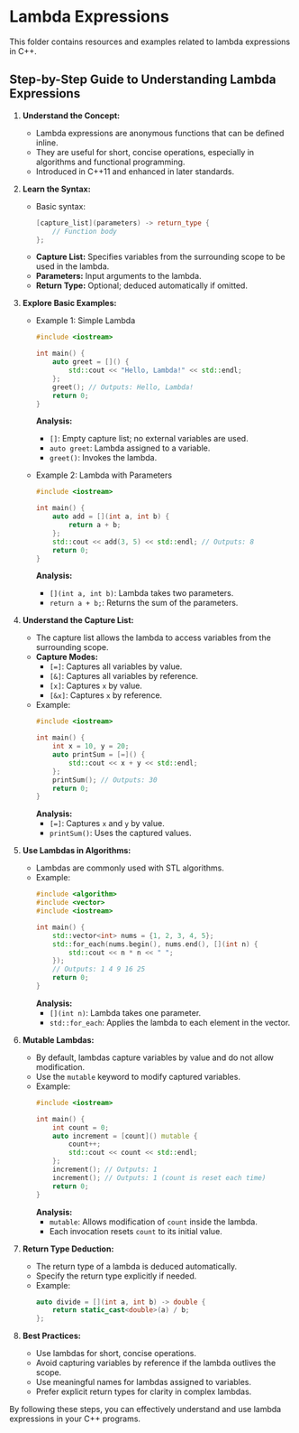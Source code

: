 # Lambda Expressions

This folder contains resources and examples related to lambda expressions in C++.

## Step-by-Step Guide to Understanding Lambda Expressions

1. **Understand the Concept:**
   - Lambda expressions are anonymous functions that can be defined inline.
   - They are useful for short, concise operations, especially in algorithms and functional programming.
   - Introduced in C++11 and enhanced in later standards.

2. **Learn the Syntax:**
   - Basic syntax:
     ```cpp
     [capture_list](parameters) -> return_type {
         // Function body
     };
     ```
   - **Capture List:** Specifies variables from the surrounding scope to be used in the lambda.
   - **Parameters:** Input arguments to the lambda.
   - **Return Type:** Optional; deduced automatically if omitted.

3. **Explore Basic Examples:**
   - Example 1: Simple Lambda
     ```cpp
     #include <iostream>

     int main() {
         auto greet = []() {
             std::cout << "Hello, Lambda!" << std::endl;
         };
         greet(); // Outputs: Hello, Lambda!
         return 0;
     }
     ```
     **Analysis:**
     - `[]`: Empty capture list; no external variables are used.
     - `auto greet`: Lambda assigned to a variable.
     - `greet()`: Invokes the lambda.

   - Example 2: Lambda with Parameters
     ```cpp
     #include <iostream>

     int main() {
         auto add = [](int a, int b) {
             return a + b;
         };
         std::cout << add(3, 5) << std::endl; // Outputs: 8
         return 0;
     }
     ```
     **Analysis:**
     - `[](int a, int b)`: Lambda takes two parameters.
     - `return a + b;`: Returns the sum of the parameters.

4. **Understand the Capture List:**
   - The capture list allows the lambda to access variables from the surrounding scope.
   - **Capture Modes:**
     - `[=]`: Captures all variables by value.
     - `[&]`: Captures all variables by reference.
     - `[x]`: Captures `x` by value.
     - `[&x]`: Captures `x` by reference.
   - Example:
     ```cpp
     #include <iostream>

     int main() {
         int x = 10, y = 20;
         auto printSum = [=]() {
             std::cout << x + y << std::endl;
         };
         printSum(); // Outputs: 30
         return 0;
     }
     ```
     **Analysis:**
     - `[=]`: Captures `x` and `y` by value.
     - `printSum()`: Uses the captured values.

5. **Use Lambdas in Algorithms:**
   - Lambdas are commonly used with STL algorithms.
   - Example:
     ```cpp
     #include <algorithm>
     #include <vector>
     #include <iostream>

     int main() {
         std::vector<int> nums = {1, 2, 3, 4, 5};
         std::for_each(nums.begin(), nums.end(), [](int n) {
             std::cout << n * n << " ";
         });
         // Outputs: 1 4 9 16 25
         return 0;
     }
     ```
     **Analysis:**
     - `[](int n)`: Lambda takes one parameter.
     - `std::for_each`: Applies the lambda to each element in the vector.

6. **Mutable Lambdas:**
   - By default, lambdas capture variables by value and do not allow modification.
   - Use the `mutable` keyword to modify captured variables.
   - Example:
     ```cpp
     #include <iostream>

     int main() {
         int count = 0;
         auto increment = [count]() mutable {
             count++;
             std::cout << count << std::endl;
         };
         increment(); // Outputs: 1
         increment(); // Outputs: 1 (count is reset each time)
         return 0;
     }
     ```
     **Analysis:**
     - `mutable`: Allows modification of `count` inside the lambda.
     - Each invocation resets `count` to its initial value.

7. **Return Type Deduction:**
   - The return type of a lambda is deduced automatically.
   - Specify the return type explicitly if needed.
   - Example:
     ```cpp
     auto divide = [](int a, int b) -> double {
         return static_cast<double>(a) / b;
     };
     ```

8. **Best Practices:**
   - Use lambdas for short, concise operations.
   - Avoid capturing variables by reference if the lambda outlives the scope.
   - Use meaningful names for lambdas assigned to variables.
   - Prefer explicit return types for clarity in complex lambdas.

By following these steps, you can effectively understand and use lambda expressions in your C++ programs.
